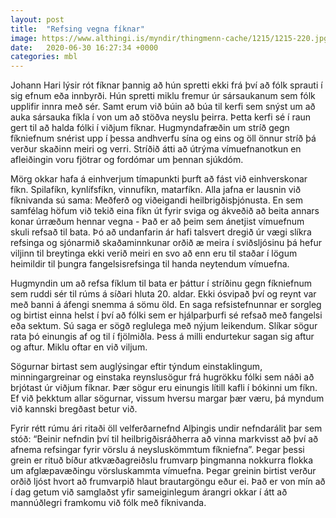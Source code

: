 ```yaml
---
layout: post
title:  "Refsing vegna fíknar"
image: https://www.althingi.is/myndir/thingmenn-cache/1215/1215-220.jpg
date:   2020-06-30 16:27:34 +0000
categories: mbl
---
```

Johann Hari lýsir rót fíknar þannig að hún spretti ekki frá því að fólk sprauti í sig efnum eða innbyrði. Hún spretti miklu fremur úr sársaukanum sem fólk upplifir innra með sér. Samt erum við búin að búa til kerfi sem snýst um að auka sársauka fíkla í von um að stöðva neyslu þeirra. Þetta kerfi sé í raun gert til að halda fólki í viðjum fíknar. Hugmyndafræðin um stríð gegn fíkniefnum snérist upp í þessa andhverfu sína og eins og öll önnur stríð þá verður skaðinn meiri og verri. Stríðið átti að útrýma vímuefnanotkun en afleiðingin voru fjötrar og fordómar um þennan sjúkdóm.

Mörg okkar hafa á einhverjum tímapunkti þurft að fást við einhverskonar fíkn. Spilafíkn, kynlífsfíkn, vinnufíkn, matarfíkn. Alla jafna er lausnin við fíknivanda sú sama: Meðferð og viðeigandi heilbrigðisþjónusta. En sem samfélag höfum við tekið eina fíkn út fyrir sviga og ákveðið að beita annars konar úrræðum hennar vegna - Það er að þeim sem ánetjist vímuefnum skuli refsað til bata. Þó að undanfarin ár hafi talsvert dregið úr vægi slíkra refsinga og sjónarmið skaðaminnkunar orðið æ meira í sviðsljósinu þá hefur viljinn til breytinga ekki verið meiri en svo að enn eru til staðar í lögum heimildir til þungra fangelsisrefsinga til handa neytendum vímuefna. 

Hugmyndin um að refsa fíklum til bata er þáttur í stríðinu gegn fíkniefnum sem ruddi sér til rúms á síðari hluta 20. aldar. Ekki ósvipað því og reynt var með banni á áfengi snemma á sömu öld. En saga refsistefnunnar er sorgleg og birtist einna helst í því að fólki sem er hjálparþurfi sé refsað með fangelsi eða sektum. Sú saga er sögð reglulega með nýjum leikendum. Slíkar sögur rata þó einungis af og til í fjölmiðla. Þess á milli endurtekur sagan sig aftur og aftur. Miklu oftar en við viljum. 

Sögurnar birtast sem auglýsingar eftir týndum einstaklingum, minningargreinar og einstaka reynslusögur frá hugrökku fólki sem náði að brjótast úr viðjum fíknar. Þær sögur eru einungis lítill kafli í bókinni um fíkn. Ef við þekktum allar sögurnar, vissum hversu margar þær væru, þá myndum við kannski bregðast betur við.

Fyrir rétt rúmu ári ritaði öll velferðarnefnd Alþingis undir nefndarálit þar sem stóð: “Beinir nefndin því til heilbrigðisráðherra að vinna markvisst að því að afnema refsingar fyrir vörslu á neysluskömmtum fíkniefna”. Þegar þessi grein er rituð bíður atkvæðagreiðslu frumvarp þingmanna nokkurra flokka um afglæpavæðingu vörsluskammta vímuefna. Þegar greinin birtist verður orðið ljóst hvort að frumvarpið hlaut brautargöngu eður ei. Það er von mín að í dag getum við samglaðst yfir sameiginlegum árangri okkar í átt að mannúðlegri framkomu við fólk með fíknivanda. 
